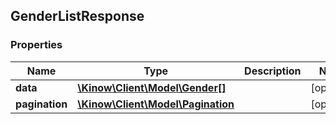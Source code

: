 ## GenderListResponse

### Properties
Name | Type | Description | Notes
------------ | ------------- | ------------- | -------------
**data** | [**\Kinow\Client\Model\Gender[]**](#Gender) |  | [optional] 
**pagination** | [**\Kinow\Client\Model\Pagination**](#Pagination) |  | [optional] 


